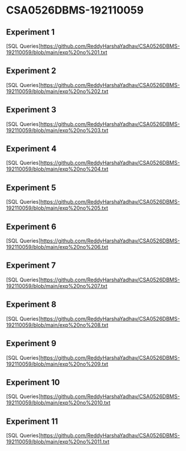 # CSA0526DBMS-192110059
## Experiment 1
[SQL Queries]https://github.com/ReddyHarshaYadhav/CSA0526DBMS-192110059/blob/main/exp%20no%201.txt
## Experiment 2
[SQL Queries]https://github.com/ReddyHarshaYadhav/CSA0526DBMS-192110059/blob/main/exp%20no%202.txt
## Experiment 3
[SQL Queries]https://github.com/ReddyHarshaYadhav/CSA0526DBMS-192110059/blob/main/exp%20no%203.txt
## Experiment 4
[SQL Queries]https://github.com/ReddyHarshaYadhav/CSA0526DBMS-192110059/blob/main/exp%20no%204.txt
## Experiment 5
[SQL Queries]https://github.com/ReddyHarshaYadhav/CSA0526DBMS-192110059/blob/main/exp%20no%205.txt
## Experiment 6
[SQL Queries]https://github.com/ReddyHarshaYadhav/CSA0526DBMS-192110059/blob/main/exp%20no%206.txt
## Experiment 7
[SQL Queries]https://github.com/ReddyHarshaYadhav/CSA0526DBMS-192110059/blob/main/exp%20no%207.txt
## Experiment 8
[SQL Queries]https://github.com/ReddyHarshaYadhav/CSA0526DBMS-192110059/blob/main/exp%20no%208.txt
## Experiment 9
[SQL Queries]https://github.com/ReddyHarshaYadhav/CSA0526DBMS-192110059/blob/main/exp%20no%209.txt
## Experiment 10
[SQL Queries]https://github.com/ReddyHarshaYadhav/CSA0526DBMS-192110059/blob/main/exp%20no%2010.txt
## Experiment 11
[SQL Queries]https://github.com/ReddyHarshaYadhav/CSA0526DBMS-192110059/blob/main/exp%20no%2011.txt
